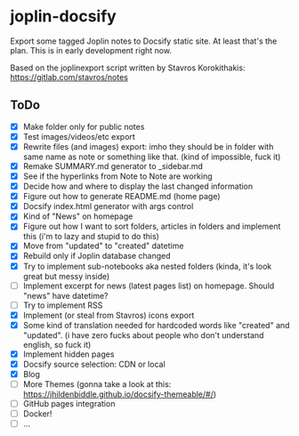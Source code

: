 # joplin-docsify
Export some tagged Joplin notes to Docsify static site. At least that's the plan.
This is in early development right now.

Based on the joplinexport script written by Stavros Korokithakis: https://gitlab.com/stavros/notes

## ToDo
- [x] Make folder only for public notes
- [x] Test images/videos/etc export
- [x] Rewrite files (and images) export: imho they should be in folder with same name as note or something like that. (kind of impossible, fuck it)
- [x] Remake SUMMARY.md generator to _sidebar.md
- [x] See if the hyperlinks from Note to Note are working
- [x] Decide how and where to display the last changed information
- [x] Figure out how to generate README.md (home page)
- [x] Docsify index.html generator with args control
- [x] Kind of "News" on homepage
- [x] Figure out how I want to sort folders, articles in folders and implement this (i'm to lazy and stupid to do this)
- [x] Move from "updated" to "created" datetime
- [x] Rebuild only if Joplin database changed
- [x] Try to implement sub-notebooks aka nested folders (kinda, it's look great but messy inside)
- [ ] Implement excerpt for news (latest pages list) on homepage. Should "news" have datetime?
- [ ] Try to implement RSS
- [x] Implement (or steal from Stavros) icons export
- [x] Some kind of translation needed for hardcoded words like "created" and "updated". (i have zero fucks about people who don't understand english, so fuck it)
- [x] Implement hidden pages
- [x] Docsify source selection: CDN or local
- [x] Blog 
- [ ] More Themes (gonna take a look at this: https://jhildenbiddle.github.io/docsify-themeable/#/)
- [ ] GitHub pages integration
- [ ] Docker!
- [ ] ...